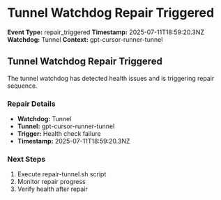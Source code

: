 # Tunnel Watchdog Repair Triggered

**Event Type:** repair_triggered
**Timestamp:** 2025-07-11T18:59:20.3NZ
**Watchdog:** Tunnel
**Context:** gpt-cursor-runner-tunnel


## Tunnel Watchdog Repair Triggered

The tunnel watchdog has detected health issues and is triggering repair sequence.

### Repair Details
- **Watchdog:** Tunnel
- **Tunnel:** gpt-cursor-runner-tunnel
- **Trigger:** Health check failure
- **Timestamp:** 2025-07-11T18:59:20.3NZ

### Next Steps
1. Execute repair-tunnel.sh script
2. Monitor repair progress
3. Verify health after repair


